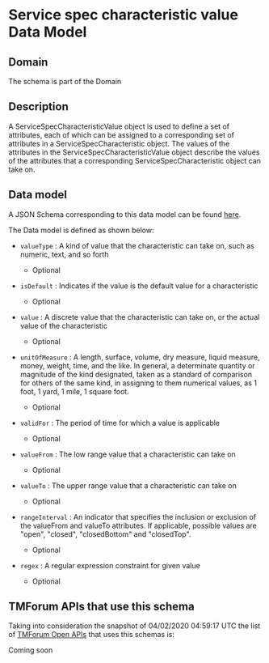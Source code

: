 # Service spec characteristic value Data Model

## Domain

The  schema is part of the  Domain

## Description

A ServiceSpecCharacteristicValue object is used to define a set of attributes, each of which can be assigned to a corresponding set of attributes in a ServiceSpecCharacteristic object. The values of the attributes in the ServiceSpecCharacteristicValue object describe the values of the attributes that a corresponding ServiceSpecCharacteristic object can take on.

## Data model

A JSON Schema corresponding to this data model can be found
[here](https://github.com/tmforum-rand/schemas/blob/candidates/Service/ServiceSpecCharacteristicValue.schema.json).

The Data model is defined as shown below:

- `valueType` : A kind of value that the characteristic can take on, such as numeric, text, and so forth

  - Optional


- `isDefault` : Indicates if the value is the default value for a characteristic

  - Optional


- `value` : A discrete value that the characteristic can take on, or the actual value of the characteristic

  - Optional


- `unitOfMeasure` : A length, surface, volume, dry measure, liquid measure, money, weight, time, and the like. In general, a determinate quantity or magnitude of the kind designated, taken as a standard of comparison for others of the same kind, in assigning to them numerical values, as 1 foot, 1 yard, 1 mile, 1 square foot.

  - Optional


- `validFor` : The period of time for which a value is applicable

  - Optional


- `valueFrom` : The low range value that a characteristic can take on

  - Optional


- `valueTo` : The upper range value that a characteristic can take on

  - Optional


- `rangeInterval` : An indicator that specifies the inclusion or exclusion of the valueFrom and valueTo attributes. If applicable, possible values are &quot;open&quot;, &quot;closed&quot;, &quot;closedBottom&quot; and &quot;closedTop&quot;.

  - Optional


- `regex` : A regular expression constraint for given value

  - Optional






## TMForum APIs that use this schema

Taking into consideration the snapshot of 04/02/2020 04:59:17 UTC the list of [TMForum Open APIs](https://www.tmforum.org/open-apis/) that uses this schemas is:

Coming soon